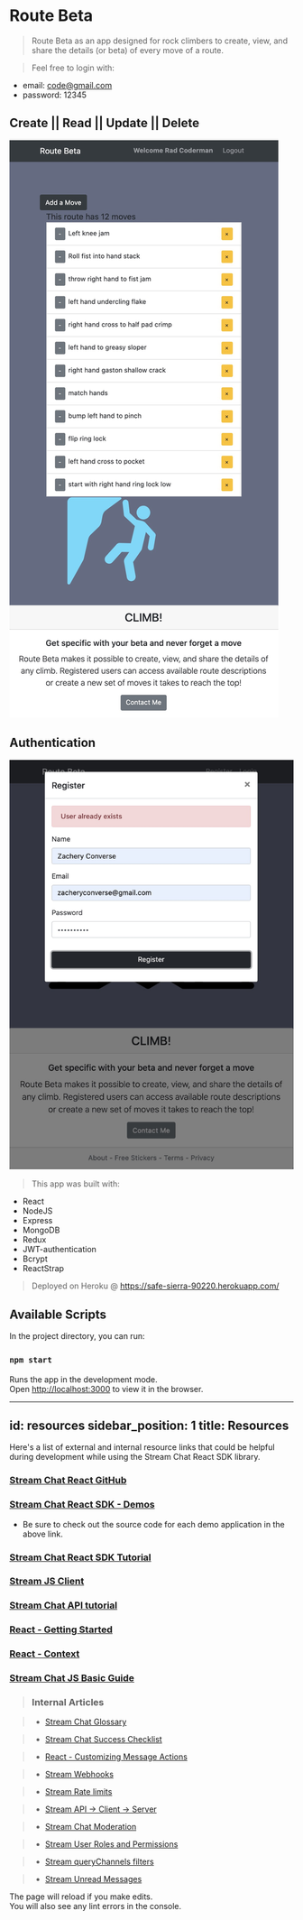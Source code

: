 # Route Beta
> Route Beta as an app designed for rock climbers to create, view, and share the details (or beta) of every move of a route.

> Feel free to login with:
- email: code@gmail.com
- password: 12345

## Create || Read || Update || Delete
![Mobile Image](public/RouteBeta.jpg)

## Authentication
![Mobile Image](public/beta.jpg)


> This app was built with:
* React
* NodeJS
* Express
* MongoDB
* Redux
* JWT-authentication
* Bcrypt
* ReactStrap


> Deployed on Heroku @ https://safe-sierra-90220.herokuapp.com/

## Available Scripts

In the project directory, you can run:

### `npm start`

Runs the app in the development mode.<br />
Open [http://localhost:3000](http://localhost:3000) to view it in the browser.

---
id: resources
sidebar_position: 1
title: Resources
---

Here's a list of external and internal resource links that could be helpful during development while using the Stream Chat React SDK library.

### [Stream Chat React GitHub](https://github.com/GetStream/stream-chat-react)

### [Stream Chat React SDK - Demos](https://getstream.io/chat/demos/messaging/)

- Be sure to check out the source code for each demo application in the above link.

### [Stream Chat React SDK Tutorial](https://getstream.io/chat/react-chat/tutorial/)

### [Stream JS Client](https://getstream.io/chat/docs/javascript/?language=javascript)

### [Stream Chat API tutorial](https://getstream.io/chat/get_started/)

### [React - Getting Started](https://reactjs.org/docs/getting-started.html)

### [React - Context](https://reactjs.org/docs/context.html)

### [Stream Chat JS Basic Guide](https://github.com/GetStream/javascript-beginner-guide)

> ### Internal Articles

> * [Stream Chat Glossary](https://getstream.zendesk.com/hc/en-us/articles/1500007212082-Stream-Chat-Glossary)

> * [Stream Chat Success Checklist](https://getstream.zendesk.com/hc/en-us/articles/1500007673721-Stream-Chat-Success-Checklist)

> * [React - Customizing Message Actions](https://getstream.zendesk.com/hc/en-us/articles/1500008025241--Customizing-Message-Actions-in-React-Chat)

> * [Stream Webhooks](https://getstream.zendesk.com/hc/en-us/articles/1500006478421-How-can-I-use-the-Stream-Webhook-to-send-customers-emails-based-on-Chat-events-)

> * [Stream Rate limits](https://getstream.zendesk.com/hc/en-us/articles/360056792833-Rate-limits-and-HTTP-429-Errors)

> * [Stream API → Client → Server](https://getstream.zendesk.com/hc/en-us/articles/360061669873-How-do-the-Chat-Client-Server-Stream-API-communicate-with-each-other-)

> *  [Stream Chat Moderation](https://getstream.zendesk.com/hc/en-us/articles/1500004322702-What-moderation-tools-are-available-with-Stream-Chat-)

> * [Stream User Roles and Permissions](https://getstream.zendesk.com/hc/en-us/articles/360053064274-User-Roles-and-Permission-Policies-Chat)

> * [Stream queryChannels filters](https://getstream.zendesk.com/hc/en-us/articles/360057461213-Filters-for-queryChannels-Chat)

> * [Stream Unread Messages](https://getstream.zendesk.com/hc/en-us/articles/360042753154-How-do-I-retrieve-unread-messages-Chat)


The page will reload if you make edits.<br />
You will also see any lint errors in the console.
